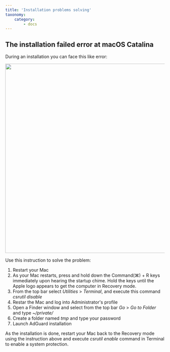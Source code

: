 ```yaml
---
title: 'Installation problems solving'
taxonomy:
    category:
        - docs
---
```


## The installation failed error at macOS Catalina

During an installation you can face this like error: 

<img src="https://cdn.adguard.com/public/Adguard/kb/MAC/macerrorscreenEN.png" width="600" />

Use this instruction to solve the problem:

1) Restart your Mac
2) As your Mac restarts, press and hold down the Command(⌘) + R keys immediately upon hearing the startup chime. Hold the keys until the Apple logo appears to get the computer in Recovery mode.
3) From the top bar select *Utilities* > *Terminal*, and execute this command *csrutil disable*
4) Restar the Mac and log into Administrator's profile
5) Open a Finder window and select from the top bar *Go* > *Go to Folder* and type *~/private/*
6) Create a folder named *tmp* and type your password
7) Launch AdGuard installation

As the installation is done, restart your Mac back to the Recovery mode using the instruction above and execute *csrutil enable* command in Terminal to enable a system protection.